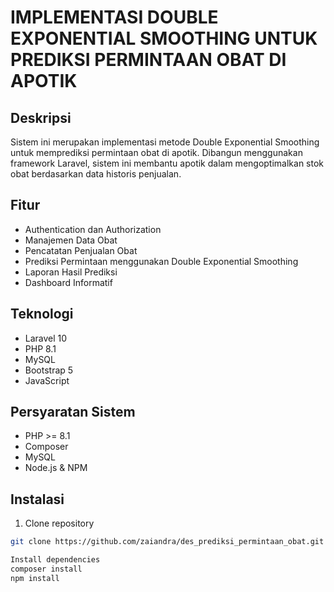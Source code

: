 # IMPLEMENTASI DOUBLE EXPONENTIAL SMOOTHING UNTUK PREDIKSI PERMINTAAN OBAT DI APOTIK

## Deskripsi
Sistem ini merupakan implementasi metode Double Exponential Smoothing untuk memprediksi permintaan obat di apotik. Dibangun menggunakan framework Laravel, sistem ini membantu apotik dalam mengoptimalkan stok obat berdasarkan data historis penjualan.

## Fitur
- Authentication dan Authorization
- Manajemen Data Obat
- Pencatatan Penjualan Obat
- Prediksi Permintaan menggunakan Double Exponential Smoothing
- Laporan Hasil Prediksi
- Dashboard Informatif

## Teknologi
- Laravel 10
- PHP 8.1
- MySQL
- Bootstrap 5
- JavaScript

## Persyaratan Sistem
- PHP >= 8.1
- Composer
- MySQL
- Node.js & NPM

## Instalasi
1. Clone repository
```bash
git clone https://github.com/zaiandra/des_prediksi_permintaan_obat.git

Install dependencies
composer install
npm install

